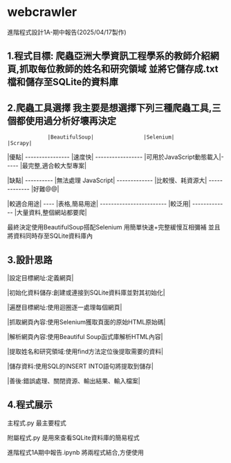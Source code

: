 # webcrawler
進階程式設計1A-期中報告(2025/04/17製作)

1.程式目標:
爬蟲亞洲大學資訊工程學系的教師介紹網頁,抓取每位教師的姓名和研究領域
並將它儲存成.txt檔和儲存至SQLite的資料庫
---------------
2.爬蟲工具選擇
我主要是想選擇下列三種爬蟲工具,三個都使用過分析好壞再決定
---------------

                 |BeautifulSoup|                |Selenium|               |Scrapy|
|優點|    ----------------       |速度快|       -----------------     |可用於JavaScript動態載入|----- |最完整,適合較大型專案|

|缺點|   ----------    |無法處理 JavaScript|        -------------     |比較慢、耗資源大|         -------------        |好難@@|
 
|較適合用途|       ----  |表格,簡易用途|        ------------------------              |較泛用|                -------------     |大量資料,整個網站都要爬|

最終決定使用BeautifulSoup搭配Selenium 用簡單快速+完整緩慢互相彌補
並且將資料同時存至SQLite資料庫內


3.設計思路
---
|設定目標網址:定義網頁|

|初始化資料儲存:創建或連接到SQLite資料庫並對其初始化|

|遍歷目標網址:使用迴圈逐一處理每個網頁|

|抓取網頁內容:使用Selenium獲取頁面的原始HTML原始碼|

|解析網頁內容:使用Beautiful Soup函式庫解析HTML內容|

|提取姓名和研究領域:使用find方法定位後提取需要的資料|

|儲存資料:使用SQL的INSERT INTO語句將提取到儲存|

|善後:錯誤處理、關閉資源、輸出結果、輸入檔案|

4.程式展示
---
主程式.py 最主要程式

附屬程式.py 是用來查看SQLite資料庫的簡易程式

進階程式1A期中報告.ipynb 將兩程式結合,方便使用
